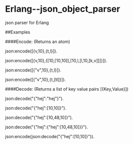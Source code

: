 # Erlang--json_object_parser
json parser for Erlang

##Examples

####Encode: (Returns an atom)

json:encode([{v,10},{t,l}]).

json:encode([{v,10},{[10,[10,10]],[10,l,[l,10,[k,v]]]}]).

json:encode([{"v",10},{t,l}]).

json:encode([{"v",10},{t,[tl]}]).

####Decode: (Returns a list of key value pairs [{Key,Value}])

json:decode("{\"hej\":\"hej\"}").

json:decode("{\"hej\":[10,10]}").

json:decode("{\"hej\":[10,48,10]}").

json:decode("{\"hej\":{\"hej\":[10,48,10]}}").

json:encode(json:decode("{\"hej\":[10,10]}")).
